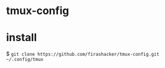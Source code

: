 # tmux-config

# install

$ `git clone https://github.com/firashacker/tmux-config.git ~/.config/tmux`
